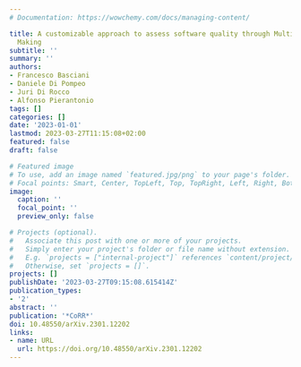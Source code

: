 ```yaml
---
# Documentation: https://wowchemy.com/docs/managing-content/

title: A customizable approach to assess software quality through Multi-Criteria Decision
  Making
subtitle: ''
summary: ''
authors:
- Francesco Basciani
- Daniele Di Pompeo
- Juri Di Rocco
- Alfonso Pierantonio
tags: []
categories: []
date: '2023-01-01'
lastmod: 2023-03-27T11:15:08+02:00
featured: false
draft: false

# Featured image
# To use, add an image named `featured.jpg/png` to your page's folder.
# Focal points: Smart, Center, TopLeft, Top, TopRight, Left, Right, BottomLeft, Bottom, BottomRight.
image:
  caption: ''
  focal_point: ''
  preview_only: false

# Projects (optional).
#   Associate this post with one or more of your projects.
#   Simply enter your project's folder or file name without extension.
#   E.g. `projects = ["internal-project"]` references `content/project/deep-learning/index.md`.
#   Otherwise, set `projects = []`.
projects: []
publishDate: '2023-03-27T09:15:08.615414Z'
publication_types:
- '2'
abstract: ''
publication: '*CoRR*'
doi: 10.48550/arXiv.2301.12202
links:
- name: URL
  url: https://doi.org/10.48550/arXiv.2301.12202
---
```

